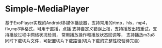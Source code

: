 # Simple-MediaPlayer
基于ExoPlayer实现的Android多媒体播放器，支持常用的rtmp，hls，mp4，flv,mp3等格式，可用于直播，点播
支持自定义错误上报，支持播放出错重试，支持播放过程中网络状况检测，
常用播放操作和播放状态回调等，
支持播放m3u8同时下载切片文件，可配置切片下载路径(切片下载的完整性校验待完善)
